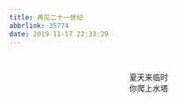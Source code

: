 ```yaml
---
title: 再见二十一世纪
abbrlink: 35774
date: 2019-11-17 22:33:29
---
```


<br>

<p style="text-align:center;">夏天来临时<br>你爬上水塔</p>

